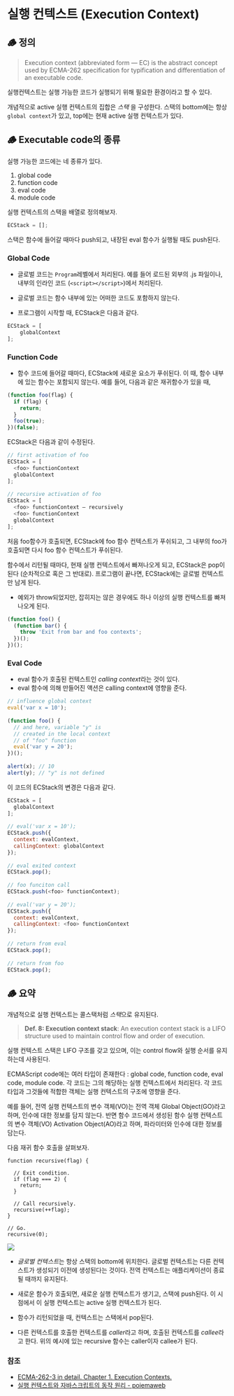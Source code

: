
# 실행 컨텍스트 (Execution Context)

## 🪵 정의 
> Execution context (abbreviated form — EC) is the abstract concept used by ECMA-262 specification for typification and differentiation of an executable code.

실행컨텍스트는 실행 가능한 코드가 실행되기 위해 필요한 환경이라고 할 수 있다. 

개념적으로 active 실행 컨텍스트의 집합은 *스택* 을 구성한다. 스택의 bottom에는 항상 `global context`가 있고, top에는 현재 active 실행 컨텍스트가 있다.

## 🪵 Executable code의 종류

실행 가능한 코드에는 네 종류가 있다.
1. global code
2. function code
3. eval code
4. module code


실행 컨텍스트의 스택을 배열로 정의해보자.

```javascript
ECStack = [];
```

스택은 함수에 들어갈 때마다 push되고, 내장된 eval 함수가 실행될 때도 push된다.


### Global Code
- 글로벌 코드는 `Program`레벨에서 처리된다. 예를 들어 로드된 외부의 .js 파일이나, 내부의 인라인 코드 (`<script></script>`)에서 처리된다. 

- 글로벌 코드는 함수 내부에 있는 어떠한 코드도 포함하지 않는다.
- 프로그램이 시작할 때, ECStack은 다음과 같다.

```javascript
ECStack = [
    globalContext
];
```
### Function Code
- 함수 코드에 들어갈 때마다, ECStack에 새로운 요소가 푸쉬된다. 이 때, 함수 내부에 있는 함수는 포함되지 않는다. 
예를 들어, 다음과 같은 재귀함수가 있을 때,
```javascript
(function foo(flag) {
  if (flag) {
    return;
  }
  foo(true);
})(false);
```
ECStack은 다음과 같이 수정된다.

```javascript
// first activation of foo
ECStack = [
  <foo> functionContext
  globalContext
];
  
// recursive activation of foo
ECStack = [
  <foo> functionContext – recursively 
  <foo> functionContext
  globalContext
];
```
처음 foo함수가 호출되면, ECStack에 foo 함수 컨텍스트가 푸쉬되고, 그 내부의 foo가 호출되면 다시 foo 함수 컨텍스트가 푸쉬된다. 

함수에서 리턴될 때마다, 현재 실행 컨텍스트에서 빠져나오게 되고, ECStack은 pop이 된다 (순차적으로 혹은 그 반대로). 
프로그램이 끝나면, ECStack에는 글로벌 컨텍스트만 남게 된다.

- 예외가 throw되었지만, 잡히지는 않은 경우에도 하나 이상의 실행 컨텍스트를 빠져나오게 된다.

```javascript
(function foo() {
  (function bar() {
    throw 'Exit from bar and foo contexts';
  })();
})();
```


### Eval Code
- eval 함수가 호출된 컨텍스트인 *calling context*라는 것이 있다. 
- eval 함수에 의해 만들어진 액션은 calling context에 영향을 준다. 

```javascript
// influence global context
eval('var x = 10');
 
(function foo() {
  // and here, variable "y" is
  // created in the local context
  // of "foo" function
  eval('var y = 20');
})();
  
alert(x); // 10
alert(y); // "y" is not defined

```
이 코드의 ECStack의 변경은 다음과 같다.
```javascript
ECStack = [
  globalContext
];
  
// eval('var x = 10');
ECStack.push({
  context: evalContext,
  callingContext: globalContext
});
 
// eval exited context
ECStack.pop();
 
// foo funciton call
ECStack.push(<foo> functionContext);
 
// eval('var y = 20');
ECStack.push({
  context: evalContext,
  callingContext: <foo> functionContext
});
 
// return from eval 
ECStack.pop();
 
// return from foo
ECStack.pop();
```


## 🪵 요약 
개념적으로 실행 컨텍스트는 콜스택처럼 *스택*으로 유지된다. 


> **Def. 8: Execution context stack**: An execution context stack is a LIFO structure used to maintain control flow and order of execution.

실행 컨텍스트 스택은 LIFO 구조를 갖고 있으며, 이는 control flow와 실행 순서를 유지하는데 사용된다. 

ECMAScript code에는 여러 타입이 존재한다 : global code, function code, eval code, module code. 각 코드는 그의 해당하는 실행 컨텍스트에서 처리된다. 각 코드 타입과 그것들에 적합한 객체는 실행 컨텍스트의 구조에 영향을 준다. 

예를 들어, 전역 실행 컨텍스트의 변수 객체(VO)는 전역 객체 Global Object(GO)라고 하며, 인수에 대한 정보를 담지 않는다. 반면 함수 코드에서 생성된 함수 실행 컨텍스트의 변수 객체(VO) Activation Object(AO)라고 하며, 파라미터와 인수에 대한 정보를 담는다. 

다음 재귀 함수 호출을 살펴보자.

```javascript=
function recursive(flag) {
 
  // Exit condition.
  if (flag === 2) {
    return;
  }
 
  // Call recursively.
  recursive(++flag);
}
 
// Go.
recursive(0);
```
![](https://i.imgur.com/ztpL6MQ.png)

- *글로벌 컨텍스트*는 항상 스택의 bottom에 위치한다. 글로벌 컨텍스트는 다른 컨텍스트가 생성되기 이전에 생성된다는 것이다. 전역 컨텍스트는 애플리케이션이 종료될 때까지 유지된다.

- 새로운 함수가 호출되면, 새로운 실행 컨텍스트가 생기고, 스택에 push된다. 이 시점에서 이 실행 컨텍스트는 active 실행 컨텍스트가 된다. 
- 함수가 리턴되었을 때, 컨텍스트는 스택에서 pop된다. 

- 다른 컨텍스트를 호출한 컨텍스트를 *caller*라고 하며, 호출된 컨텍스트를 *callee*라고 한다. 위의 예시에 있는 recursive 함수는 caller이자 callee가 된다. 



### 참조

- [ECMA-262-3 in detail. Chapter 1. Execution Contexts.](http://dmitrysoshnikov.com/ecmascript/chapter-1-execution-contexts/)
- [실행 컨텍스트와 자바스크립트의 동작 원리 - poiemaweb](https://poiemaweb.com/js-execution-context)